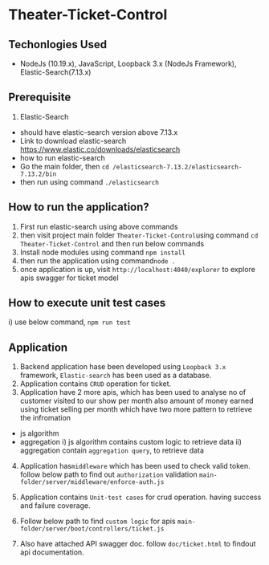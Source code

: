 
# Theater-Ticket-Control 

  

## Techonlogies Used
* NodeJs (10.19.x), JavaScript, Loopback 3.x (NodeJs Framework), Elastic-Search(7.13.x)


## Prerequisite 
1) Elastic-Search 
* should have elastic-search version above 7.13.x
* Link to download elastic-search https://www.elastic.co/downloads/elasticsearch
*  how to run elastic-search
* Go the main folder, then `cd /elasticsearch-7.13.2/elasticsearch-7.13.2/bin`
* then run using command `./elasticsearch`

## How to run the application?
1) First run elastic-search using above commands
2) then visit project main folder `Theater-Ticket-Control`using command `cd Theater-Ticket-Control` and then run below commands 
 2) Install node modules using command `npm install`
 3) then run the application using command`node .`
 4) once application is up, visit `http://localhost:4040/explorer`
 to explore apis swagger for ticket model
## How to execute unit test cases
i) use below command,
`npm run test`


##  Application
1)  Backend application hase been developed using `Loopback 3.x `framework, `Elastic-search` has been used as a database.
2) Application contains `CRUD` operation for ticket.
3) Application have 2 more apis, which has been used to analyse no of customer visited to our show per month also amount of money earned using ticket selling per month which have two more pattern to retrieve the infromation
* js algorithm
* aggregation
i) js algorithm contains custom logic to retrieve data
ii) aggregation contain `aggregation query`, to retrieve data
4)  Application has`middleware` which has been used to check valid token. follow below path to find out `authorization` validation
`main-folder/server/middleware/enforce-auth.js` 

5) Application contains `Unit-test cases` for crud operation. having success and failure coverage.
6) Follow below path to find `custom logic` for apis
`main-folder/server/boot/controllers/ticket.js`

7) Also have attached API swagger doc. follow `doc/ticket.html` to findout api documentation.